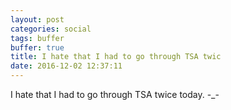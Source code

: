 ```yaml
---
layout: post
categories: social
tags: buffer
buffer: true
title: I hate that I had to go through TSA twic
date: 2016-12-02 12:37:11
---
```

I hate that I had to go through TSA twice today. -_-
